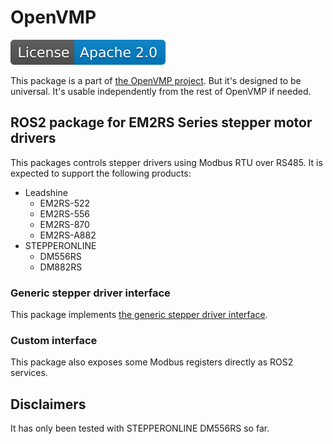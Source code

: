 # OpenVMP

[![License](./license.svg)](./LICENSE.txt)

This package is a part of
[the OpenVMP project](https://github.com/openvmp/openvmp).
But it's designed to be universal.
It's usable independently from the rest of OpenVMP if needed.

## ROS2 package for EM2RS Series stepper motor drivers

This packages controls stepper drivers using Modbus RTU over RS485.
It is expected to support the following products:

- Leadshine
  - EM2RS-522
  - EM2RS-556
  - EM2RS-870
  - EM2RS-A882
- STEPPERONLINE
  - DM556RS
  - DM882RS

### Generic stepper driver interface

This package implements [the generic stepper driver interface](https://github.com/openvmp/stepper_driver/).

### Custom interface

This package also exposes some Modbus registers directly as ROS2 services.

## Disclaimers

It has only been tested with STEPPERONLINE DM556RS so far.
